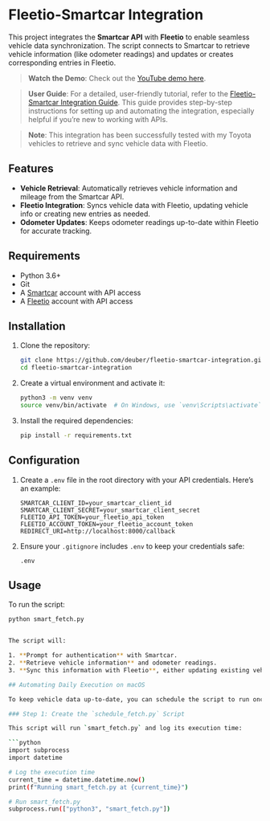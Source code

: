 # Fleetio-Smartcar Integration

This project integrates the **Smartcar API** with **Fleetio** to enable seamless vehicle data synchronization. The script connects to Smartcar to retrieve vehicle information (like odometer readings) and updates or creates corresponding entries in Fleetio.


> **Watch the Demo**: Check out the [YouTube demo here](https://youtu.be/ADai9EPfKKg).

> **User Guide**: For a detailed, user-friendly tutorial, refer to the [Fleetio-Smartcar Integration Guide](Fleetio-Smartcar_Integration_Guide.pdf). This guide provides step-by-step instructions for setting up and automating the integration, especially helpful if you’re new to working with APIs.


> **Note**: This integration has been successfully tested with my Toyota vehicles to retrieve and sync vehicle data with Fleetio.


## Features

- **Vehicle Retrieval**: Automatically retrieves vehicle information and mileage from the Smartcar API.
- **Fleetio Integration**: Syncs vehicle data with Fleetio, updating vehicle info or creating new entries as needed.
- **Odometer Updates**: Keeps odometer readings up-to-date within Fleetio for accurate tracking.

## Requirements

- Python 3.6+
- Git
- A [Smartcar](https://smartcar.com/) account with API access
- A [Fleetio](https://www.fleetio.com/) account with API access

## Installation

1. Clone the repository:

    ```bash
    git clone https://github.com/deuber/fleetio-smartcar-integration.git
    cd fleetio-smartcar-integration
    ```

2. Create a virtual environment and activate it:

    ```bash
    python3 -m venv venv
    source venv/bin/activate  # On Windows, use `venv\Scripts\activate`
    ```

3. Install the required dependencies:

    ```bash
    pip install -r requirements.txt
    ```

## Configuration

1. Create a `.env` file in the root directory with your API credentials. Here’s an example:

    ```plaintext
    SMARTCAR_CLIENT_ID=your_smartcar_client_id
    SMARTCAR_CLIENT_SECRET=your_smartcar_client_secret
    FLEETIO_API_TOKEN=your_fleetio_api_token
    FLEETIO_ACCOUNT_TOKEN=your_fleetio_account_token
    REDIRECT_URI=http://localhost:8000/callback
    ```

2. Ensure your `.gitignore` includes `.env` to keep your credentials safe:

    ```plaintext
    .env
    ```

## Usage

To run the script:

```bash
python smart_fetch.py


The script will:

1. **Prompt for authentication** with Smartcar.
2. **Retrieve vehicle information** and odometer readings.
3. **Sync this information with Fleetio**, either updating existing vehicle entries or creating new ones.

## Automating Daily Execution on macOS

To keep vehicle data up-to-date, you can schedule the script to run once daily. This requires creating an additional script, `schedule_fetch.py`, and setting up a **cron job**.

### Step 1: Create the `schedule_fetch.py` Script

This script will run `smart_fetch.py` and log its execution time:

```python
import subprocess
import datetime

# Log the execution time
current_time = datetime.datetime.now()
print(f"Running smart_fetch.py at {current_time}")

# Run smart_fetch.py
subprocess.run(["python3", "smart_fetch.py"])
